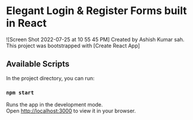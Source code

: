 # Elegant Login & Register Forms built in React
![Screen Shot 2022-07-25 at 10 55 45 PM] Created by Ashish Kumar sah.
This project was bootstrapped with [Create React App]

## Available Scripts

In the project directory, you can run:

### `npm start`

Runs the app in the development mode.\
Open [http://localhost:3000](http://localhost:3000) to view it in your browser.
